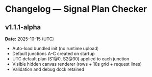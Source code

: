 # Changelog — Signal Plan Checker
## v1.1.1-alpha
**Date:** 2025-10-15 (UTC)
- Auto-load bundled init (no runtime upload)
- Default junctions A–C created on startup
- UTC default plan (S1@0, S2@30) applied to each junction
- Visible hidden canvas renderer (rows + 10s grid + request lines)
- Validation and debug dock retained

